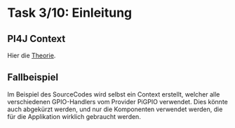 # Task 3/10: Einleitung

## PI4J Context
Hier die [Theorie](https://pi4j.com/documentation/create-context/).

## Fallbeispiel
Im Beispiel des SourceCodes wird selbst ein Context erstellt, welcher alle verschiedenen GPIO-Handlers vom 
Provider PiGPIO verwendet. Dies könnte auch abgekürzt werden, und nur die Komponenten verwendet werden, die für die 
Applikation wirklich gebraucht werden.